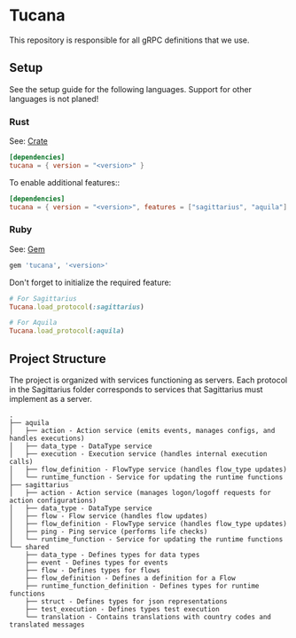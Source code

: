 # Tucana

This repository is responsible for all gRPC definitions that we use.

## Setup

See the setup guide for the following languages. Support for other languages is not planed!

### Rust

See: [Crate](https://crates.io/crates/tucana)

```toml
[dependencies]
tucana = { version = "<version>" }
```

To enable additional features::

```toml
[dependencies]
tucana = { version = "<version>", features = ["sagittarius", "aquila"] }
```

### Ruby

See: [Gem](https://rubygems.org/gems/tucana)

```ruby
gem 'tucana', '<version>'
```

Don't forget to initialize the required feature:
```ruby
# For Sagittarius
Tucana.load_protocol(:sagittarius)

# For Aquila
Tucana.load_protocol(:aquila)
```

## Project Structure

The project is organized with services functioning as servers. Each protocol in the Sagittarius folder corresponds to
services that Sagittarius must implement as a server.

```ascii-tree
.
├── aquila
│   ├── action - Action service (emits events, manages configs, and handles executions)
│   ├── data_type - DataType service
│   ├── execution - Execution service (handles internal execution calls)
│   ├── flow_definition - FlowType service (handles flow_type updates)
│   └── runtime_function - Service for updating the runtime functions
├── sagittarius
│   ├── action - Action service (manages logon/logoff requests for action configurations)
│   ├── data_type - DataType service
│   ├── flow - Flow service (handles flow updates)
│   ├── flow_definition - FlowType service (handles flow_type updates)
│   ├── ping - Ping service (performs life checks)
│   └── runtime_function - Service for updating the runtime functions
└── shared
    ├── data_type - Defines types for data types
    ├── event - Defines types for events
    ├── flow - Defines types for flows
    ├── flow_definition - Defines a definition for a Flow
    ├── runtime_function_definition - Defines types for runtime functions
    ├── struct - Defines types for json representations
    ├── test_execution - Defines types test execution
    └── translation - Contains translations with country codes and translated messages
```
